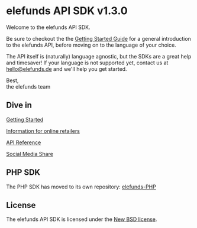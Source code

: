 elefunds API SDK v1.3.0
=======================

Welcome to the elefunds API SDK.

Be sure to checkout the the [Getting Started Guide](https://github.com/elefunds/elefunds-SDK/blob/master/Documentation/GettingStarted.md)
for a general introduction to the elefunds API, before moving on to the language of your choice.

The API itself is (naturally) language agnostic, but the SDKs are a great help and timesaver! If your language
is not supported yet, contact us at <hello@elefunds.de> and we'll help you get started.

Best,  
the elefunds team


## Dive in

[Getting Started](https://github.com/elefunds/elefunds-SDK/blob/master/Documentation/GettingStarted.md) 

[Information for online retailers](https://github.com/elefunds/elefunds-SDK/blob/master/Documentation/InformationForOnlineRetailers.md)

[API Reference](https://github.com/elefunds/elefunds-SDK/blob/master/Documentation/APIReference.md)

[Social Media Share](https://github.com/elefunds/elefunds-SDK/blob/master/Documentation/SocialMediaShare.md)


## PHP SDK

The PHP SDK has moved to its own repository: [elefunds-PHP](https://github.com/elefunds/elefunds-PHP)


## License

The elefunds API SDK is licensed under the [New BSD license](https://github.com/elefunds/elefunds-SDK/blob/master/LICENSE).
